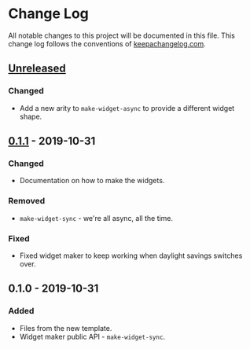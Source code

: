 # Change Log
All notable changes to this project will be documented in this file. This change log follows the conventions of [keepachangelog.com](http://keepachangelog.com/).

## [Unreleased]
### Changed
- Add a new arity to `make-widget-async` to provide a different widget shape.

## [0.1.1] - 2019-10-31
### Changed
- Documentation on how to make the widgets.

### Removed
- `make-widget-sync` - we're all async, all the time.

### Fixed
- Fixed widget maker to keep working when daylight savings switches over.

## 0.1.0 - 2019-10-31
### Added
- Files from the new template.
- Widget maker public API - `make-widget-sync`.

[Unreleased]: https://github.com/your-name/tdd-clojure/compare/0.1.1...HEAD
[0.1.1]: https://github.com/your-name/tdd-clojure/compare/0.1.0...0.1.1
